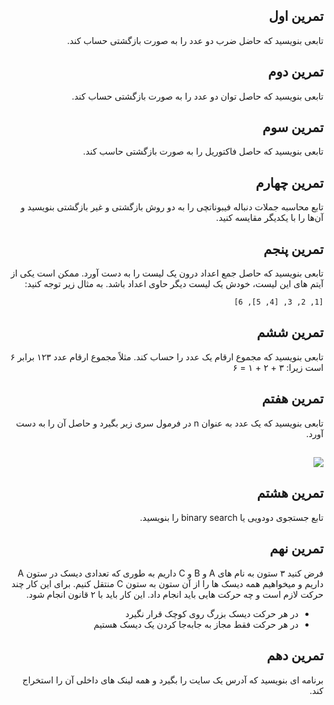 ## <div dir="rtl">تمرین اول</div>

<div dir="rtl">تابعی بنویسید که حاضل ضرب دو عدد را به صورت بازگشتی حساب کند.<div dir="rtl">


## <div dir="rtl">تمرین دوم</div>

<div dir="rtl">تابعی بنویسید که حاصل توان دو عدد را به صورت بازگشتی حساب کند.<div dir="rtl">


## <div dir="rtl">تمرین سوم</div>

تابعی بنویسید که حاصل فاکتوریل را به صورت بازگشتی حاسب کند.


<div dir="rtl">

## تمرین چهارم

تابع محاسبه جملات دنباله فیبوناتچی را به دو روش بازگشتی و غیر بازگشتی بنویسید و آن‌ها را با یکدیگر مقایسه کنید.



## تمرین پنجم

تابعی بنویسید که حاصل جمع اعداد درون یک لیست را به دست آورد. ممکن است یکی از آیتم های این لیست، خودش یک لیست دیگر حاوی اعداد باشد. به مثال زیر توجه کنید:

`[1, 2, 3, [4, 5], 6]`


## تمرین ششم

تابعی بنویسید که مجموع ارقام یک عدد را حساب کند. مثلاً مجموع ارقام عدد ۱۲۳ برابر ۶ است زیرا: ۳ + ۲ + ۱ = ۶


## تمرین هفتم

تابعی بنویسید که یک عدد به عنوان n در فرمول سری زیر بگیرد و حاصل آن را به دست آورد.

## ![](http://pyteacher.ir/wp-content/uploads/2018/08/formula.png)


## تمرین هشتم

تابع جستجوی دودویی یا binary search را بنویسید.


## تمرین نهم

فرض کنید ۳ ستون به نام های A و B و C داریم به طوری که تعدادی دیسک در ستون A داریم و میخواهیم همه دیسک ها را از آن ستون به ستون C منتقل کنیم. برای این کار چند حرکت لازم است و چه حرکت هایی باید انجام داد. این کار باید با ۲ قانون انجام شود. 

- در هر حرکت دیسک بزرگ روی کوچک قرار نگیرد
- در هر حرکت فقط مجاز به جابه‌جا کردن یک دیسک هستیم


## تمرین دهم

برنامه ای بنویسید که آدرس یک سایت را بگیرد و همه لینک های داخلی آن را استخراج کند.

</div>